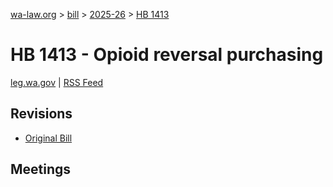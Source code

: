 [wa-law.org](/) > [bill](/bill/) > [2025-26](/bill/2025-26/) > [HB 1413](/bill/2025-26/hb/1413/)

# HB 1413 - Opioid reversal purchasing
[leg.wa.gov](https://app.leg.wa.gov/billsummary?BillNumber=1413&Year=2025&Initiative=false) | [RSS Feed](./rss.xml)

## Revisions
* [Original Bill](1/)

## Meetings